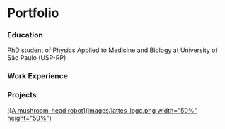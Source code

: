 # Portfolio

### Education
PhD student of Physics Applied to Medicine and Biology at University of São Paulo (USP-RP)

### Work Experience

### Projects
[![A mushroom-head robot](images/lattes_logo.png  width="50%" height="50%")](https://lattes.cnpq.br/1819201681506424)
